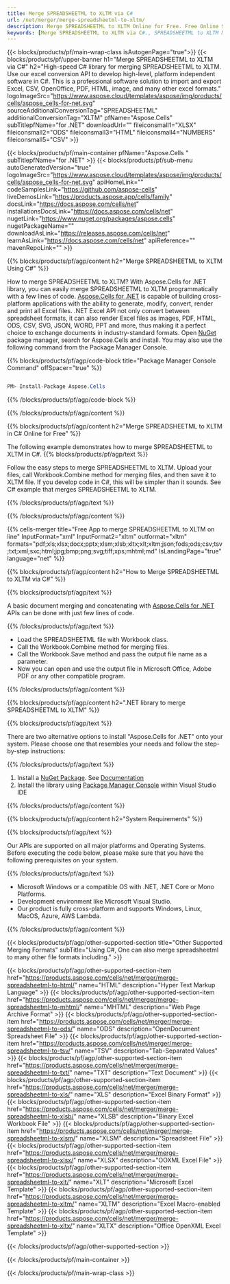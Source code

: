 ```yaml
---
title: Merge SPREADSHEETML to XLTM via C# 
url: /net/merger/merge-spreadsheetml-to-xltm/ 
description: Merge SPREADSHEETML to XLTM Online for Free. Free Online SPREADSHEETML to XLTM Merger. Merge SPREADSHEETML to Word, Excel, PPTX, PDF, JPG, HTML, ODS, SVG, XPS and more.
keywords: [Merge SPREADSHEETML to XLTM via C#., SPREADSHEETML to XLTM Merger., Merge SPREADSHEETML to XLTM Online for Free]
---
```


{{< blocks/products/pf/main-wrap-class isAutogenPage="true">}}
{{< blocks/products/pf/upper-banner h1="Merge SPREADSHEETML to XLTM via C#" h2="High-speed C# library for merging SPREADSHEETML to XLTM. Use our excel conversion API to develop high-level, platform independent software in C#. This is a professional software solution to import and export Excel, CSV, OpenOffice, PDF, HTML, image, and many other excel formats." logoImageSrc="https://www.aspose.cloud/templates/aspose/img/products/cells/aspose_cells-for-net.svg" sourceAdditionalConversionTag="SPREADSHEETML" additionalConversionTag="XLTM" pfName="Aspose.Cells" subTitlepfName="for .NET" downloadUrl="" fileiconsmall1="XLSX" fileiconsmall2="ODS" fileiconsmall3="HTML" fileiconsmall4="NUMBERS" fileiconsmall5="CSV" >}}

{{< blocks/products/pf/main-container pfName="Aspose.Cells " subTitlepfName="for .NET" >}}
{{< blocks/products/pf/sub-menu autoGeneratedVersion="true" logoImageSrc="https://www.aspose.cloud/templates/aspose/img/products/cells/aspose_cells-for-net.svg" apiHomeLink="" codeSamplesLink="https://github.com/aspose-cells" liveDemosLink="https://products.aspose.app/cells/family" docsLink="https://docs.aspose.com/cells/net" installationsDocsLink="https://docs.aspose.com/cells/net" nugetLink="https://www.nuget.org/packages/aspose.cells" nugetPackageName="" downloadAsLink="https://releases.aspose.com/cells/net" learnAsLink="https://docs.aspose.com/cells/net" apiReference="" mavenRepoLink="" >}}

{{% blocks/products/pf/agp/content h2="Merge SPREADSHEETML to XLTM Using C#" %}}

How to merge SPREADSHEETML to XLTM? With Aspose.Cells for .NET library, you can easily merge SPREADSHEETML to XLTM programmatically with  a few lines of code. [Aspose.Cells for .NET](https://products.aspose.com/cells/net) is capable of building cross-platform applications with the ability to generate, modify, convert, render and print all Excel files. .NET Excel API not only convert between spreadsheet formats, it can also render Excel files as images, PDF, HTML, ODS, CSV, SVG, JSON, WORD, PPT and more, thus making it a perfect choice to exchange documents in industry-standard formats. Open [NuGet](https://www.nuget.org/packages/aspose.cells) package manager, search for Aspose.Cells and install. You may also use the following command from the Package Manager Console.

{{% blocks/products/pf/agp/code-block title="Package Manager Console Command" offSpacer="true" %}}

```cs

PM> Install-Package Aspose.Cells

```

{{% /blocks/products/pf/agp/code-block %}}

{{% /blocks/products/pf/agp/content %}}

{{% blocks/products/pf/agp/content h2="Merge SPREADSHEETML to XLTM in C# Online for Free" %}}

The following example demonstrates how to merge SPREADSHEETML to XLTM in C#.
{{% blocks/products/pf/agp/text %}}

Follow the easy steps to merge SPREADSHEETML to XLTM. Upload your files, call Workbook.Combine method for merging files, and then save it to XLTM file. If you develop code in C#, this will be simpler than it sounds. See C# example that merges SPREADSHEETML to XLTM.

{{% /blocks/products/pf/agp/text %}}

{{% /blocks/products/pf/agp/content %}}

{{% cells-merger title="Free App to merge SPREADSHEETML to XLTM on line" InputFormat="xml" InputFormat2="xltm" outformat="xltm" formats="pdf;xls;xlsx;docx;pptx;xlsm;xlsb;xltx;xlt;xltm;json;fods;ods;csv;tsv;txt;xml;sxc;html;jpg;bmp;png;svg;tiff;xps;mhtml;md" IsLandingPage="true" language="net" %}}

{{% blocks/products/pf/agp/content h2="How to Merge SPREADSHEETML to XLTM via C#" %}}

{{% blocks/products/pf/agp/text %}}

 A basic document merging and concatenating with [Aspose.Cells for .NET](https://products.aspose.com/cells/net) APIs can be done with just few lines of code.

{{% /blocks/products/pf/agp/text %}}

+  Load the SPREADSHEETML file with Workbook class.
+  Call the Workbook.Combine method for merging files.
+  Call the Workbook.Save method and pass the output file name as a parameter.
+  Now you can open and use the output file in Microsoft Office, Adobe PDF or any other compatible program.

{{% /blocks/products/pf/agp/content %}}

{{% blocks/products/pf/agp/content h2=".NET library to merge SPREADSHEETML to XLTM" %}}

{{% blocks/products/pf/agp/text %}}

There are two alternative options to install "Aspose.Cells for .NET" onto your system. Please choose one that resembles your needs and follow the step-by-step instructions:

{{% /blocks/products/pf/agp/text %}}

1.  Install a [NuGet Package](https://www.nuget.org/packages/Aspose.Cells/). See [Documentation](https://docs.aspose.com/cells/net/installation/#install-asposecells-for-net-through-nuget)
1.  Install the library using [Package Manager Console](https://docs.aspose.com/cells/net/installation/#install-asposecells-using-the-package-manager-console) within Visual Studio IDE


{{% /blocks/products/pf/agp/content %}}

 
{{% blocks/products/pf/agp/content h2="System Requirements" %}}

{{% blocks/products/pf/agp/text %}}

Our APIs are supported on all major platforms and Operating Systems. Before executing the code below, please make sure that you have the following prerequisites on your system.

{{% /blocks/products/pf/agp/text %}}

-  Microsoft Windows or a compatible OS with .NET, .NET Core or Mono Platforms.
-  Development environment like Microsoft Visual Studio.
-  Our product is fully cross-platform and supports Windows, Linux, MacOS, Azure, AWS Lambda.

{{% /blocks/products/pf/agp/content %}}


{{< blocks/products/pf/agp/other-supported-section title="Other Supported Merging Formats" subTitle="Using C#, One can also merge spreadsheetml to many other file formats including." >}}

{{< blocks/products/pf/agp/other-supported-section-item href="https://products.aspose.com/cells/net/merger/merge-spreadsheetml-to-html/" name="HTML" description="Hyper Text Markup Language" >}}
{{< blocks/products/pf/agp/other-supported-section-item href="https://products.aspose.com/cells/net/merger/merge-spreadsheetml-to-mhtml/" name="MHTML" description="Web Page Archive Format" >}}
{{< blocks/products/pf/agp/other-supported-section-item href="https://products.aspose.com/cells/net/merger/merge-spreadsheetml-to-ods/" name="ODS" description="OpenDocument Spreadsheet File" >}}
{{< blocks/products/pf/agp/other-supported-section-item href="https://products.aspose.com/cells/net/merger/merge-spreadsheetml-to-tsv/" name="TSV" description="Tab-Separated Values" >}}
{{< blocks/products/pf/agp/other-supported-section-item href="https://products.aspose.com/cells/net/merger/merge-spreadsheetml-to-txt/" name="TXT" description="Text Document" >}}
{{< blocks/products/pf/agp/other-supported-section-item href="https://products.aspose.com/cells/net/merger/merge-spreadsheetml-to-xls/" name="XLS" description="Excel Binary Format" >}}
{{< blocks/products/pf/agp/other-supported-section-item href="https://products.aspose.com/cells/net/merger/merge-spreadsheetml-to-xlsb/" name="XLSB" description="Binary Excel Workbook File" >}}
{{< blocks/products/pf/agp/other-supported-section-item href="https://products.aspose.com/cells/net/merger/merge-spreadsheetml-to-xlsm/" name="XLSM" description="Spreadsheet File" >}}
{{< blocks/products/pf/agp/other-supported-section-item href="https://products.aspose.com/cells/net/merger/merge-spreadsheetml-to-xlsx/" name="XLSX" description="OOXML Excel File" >}}
{{< blocks/products/pf/agp/other-supported-section-item href="https://products.aspose.com/cells/net/merger/merge-spreadsheetml-to-xlt/" name="XLT" description="Microsoft Excel Template" >}}
{{< blocks/products/pf/agp/other-supported-section-item href="https://products.aspose.com/cells/net/merger/merge-spreadsheetml-to-xltm/" name="XLTM" description="Excel Macro-enabled Template" >}}
{{< blocks/products/pf/agp/other-supported-section-item href="https://products.aspose.com/cells/net/merger/merge-spreadsheetml-to-xltx/" name="XLTX" description="Office OpenXML Excel Template" >}}

{{< /blocks/products/pf/agp/other-supported-section >}}

{{< /blocks/products/pf/main-container >}}
    
{{< /blocks/products/pf/main-wrap-class >}}
